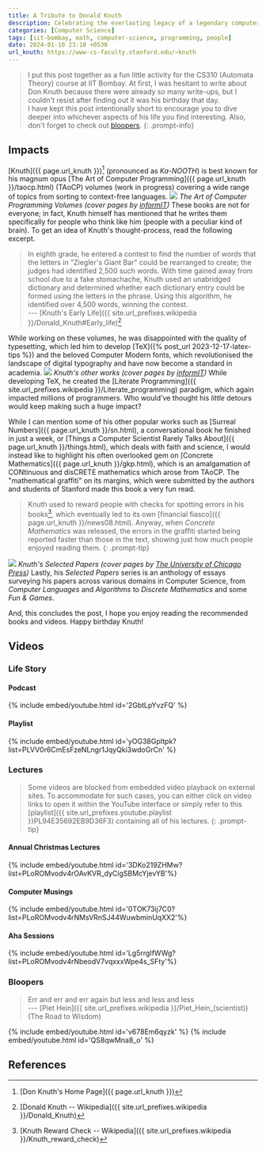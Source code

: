 ```yaml
---
title: A Tribute to Donald Knuth
description: Celebrating the everlasting legacy of a legendary computer scientist
categories: [Computer Science]
tags: [iit-bombay, math, computer-science, programming, people]
date: 2024-01-10 23:18 +0530
url_knuth: https://www-cs-faculty.stanford.edu/~knuth
---
```

> I put this post together as a fun little activity for the CS310 (Automata Theory) course at IIT Bombay.
At first, I was hesitant to write about Don Knuth because there were already so many write-ups, but I couldn't resist after finding out it was his birthday that day.\
I have kept this post intentionally short to encourage you to dive deeper into whichever aspects of his life you find interesting. Also, don't forget to check out [bloopers](#bloopers).
{: .prompt-info}

## Impacts
[Knuth]({{ page.url_knuth }})[^homepage] (pronounced as _Ka-NOOTH_) is best known for his magnum opus [The Art of Computer Programming]({{ page.url_knuth }}/taocp.html) (TAoCP) volumes (work in progress) covering a wide range of topics from sorting to context-free languages. 
![](/knuth-books-taocp.jpg)
_The Art of Computer Programming Volumes (cover pages by [informIT](https://www.informit.com/search/index.aspx?query=donald+knuth))_
These books are not for everyone; in fact, Knuth himself has mentioned that he writes them specifically for people who think like him (people with a peculiar kind of brain). To get an idea of Knuth's thought-process, read the following excerpt.
> In eighth grade, he entered a contest to find the number of words that the letters in "Ziegler's Giant Bar" could be rearranged to create; the judges had identified 2,500 such words. With time gained away from school due to a fake stomachache, Knuth used an unabridged dictionary and determined whether each dictionary entry could be formed using the letters in the phrase. Using this algorithm, he identified over 4,500 words, winning the contest.\
--- [Knuth's Early Life]({{ site.url_prefixes.wikipedia }}/Donald_Knuth#Early_life)[^wiki]

While working on these volumes, he was disappointed with the quality of typesetting, which led him to develop [TeX]({% post_url 2023-12-17-latex-tips %}) and the beloved Computer Modern fonts, which revolutionised the landscape of digital typography and have now become a standard in academia.
![](/knuth-books-miscellaneous.jpg)
_Knuth's other works (cover pages by [informIT](https://www.informit.com/search/index.aspx?query=donald+knuth))_
While developing TeX, he created the [Literate Programming]({{ site.url_prefixes.wikipedia }}/Literate_programming) paradigm, which again impacted millions of programmers.
Who would've thought his _little_ detours would keep making such a huge impact?
 
While I can mention some of his other popular works such as [Surreal Numbers]({{ page.url_knuth }}/sn.html), a conversational book he finished in just a week, or [Things a Computer Scientist Rarely Talks About]({{ page.url_knuth }}/things.html), which deals with faith and science, I would instead like to highlight his often overlooked gem on [Concrete Mathematics]({{ page.url_knuth }}/gkp.html), which is an amalgamation of CONtinuous and disCRETE mathematics which arose from TAoCP. The "mathematical graffiti" on its margins, which were submitted by the authors and students of Stanford made this book a very fun read.
> Knuth used to reward people with checks for spotting errors in his books[^rewardchecks], which eventually led to its own [financial fiasco]({{ page.url_knuth }}/news08.html). Anyway, when _Concrete Mathematics_ was released, the errors in the graffiti started being reported faster than those in the text, showing just how much people enjoyed reading them.
{: .prompt-tip}

![](/knuth-series-selected-papers.jpg)
_Knuth's Selected Papers (cover pages by [The University of Chicago Press](https://press.uchicago.edu/ucp/books/author/K/D/au5294038.html))_
Lastly, his _Selected Papers_ series is an anthology of essays surveying his papers across various domains in Computer Science, from _Computer Languages_ and _Algorithms_ to _Discrete Mathematics_ and some _Fun & Games_.

And, this concludes the post, I hope you enjoy reading the recommended books and videos. Happy birthday Knuth!

## Videos
### Life Story
#### Podcast
{% include embed/youtube.html id='2GbtLpYvzFQ' %}
#### Playlist
{% include embed/youtube.html id='yOG38GpItpk?list=PLVV0r6CmEsFzeNLngr1JqyQki3wdoGrCn' %}
### Lectures
> Some videos are blocked from embedded video playback on external sites. To accommodate for such cases, you can either click on video links to open it within the YouTube interface or simply refer to this [playlist]({{ site.url_prefixes.youtube.playlist }}PL94E35692EB9D36F3) containing all of his lectures.
{: .prompt-tip}

#### Annual Christmas Lectures 
{% include embed/youtube.html id='3DKo219ZHMw?list=PLoROMvodv4rOAvKVR_dyCigSBMcYjevYB'%}
#### Computer Musings
{% include embed/youtube.html id='0TOK73ij7C0?list=PLoROMvodv4rNMsVRnSJ44WuwbminUqXX2'%}
#### Aha Sessions
{% include embed/youtube.html id='Lg5rrgIfWWg?list=PLoROMvodv4rNbeodV7vqxxxWpe4s_SFty'%}
### Bloopers
> Err and err and err again but less and less and less\
--- [Piet Hein]({{ site.url_prefixes.wikipedia }}/Piet_Hein_(scientist)) (The Road to Wisdom)

{% include embed/youtube.html id='v678Em6qyzk' %}
{% include embed/youtube.html id='QS8qwMna8_o' %}

## References
[^homepage]: [Don Knuth's Home Page]({{ page.url_knuth }})
[^wiki]: [Donald Knuth -- Wikipedia]({{ site.url_prefixes.wikipedia }}/Donald_Knuth)
[^rewardchecks]: [Knuth Reward Check -- Wikipedia]({{ site.url_prefixes.wikipedia }}/Knuth_reward_check)